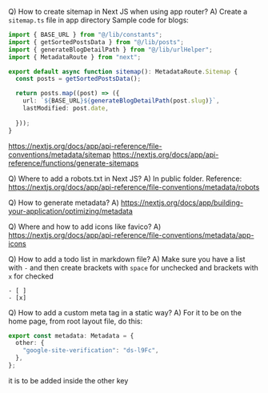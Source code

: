 Q) How to create sitemap in Next JS when using app router?
A) Create a `sitemap.ts` file in app directory
Sample code for blogs:
```typescript
import { BASE_URL } from "@/lib/constants";
import { getSortedPostsData } from "@/lib/posts";
import { generateBlogDetailPath } from "@/lib/urlHelper";
import { MetadataRoute } from "next";

export default async function sitemap(): MetadataRoute.Sitemap {
  const posts = getSortedPostsData();

  return posts.map((post) => ({
    url: `${BASE_URL}${generateBlogDetailPath(post.slug)}`,
    lastModified: post.date,
    
  }));
}

```
https://nextjs.org/docs/app/api-reference/file-conventions/metadata/sitemap
https://nextjs.org/docs/app/api-reference/functions/generate-sitemaps

Q) Where to add a robots.txt in Next JS?
A) In public folder. Reference: https://nextjs.org/docs/app/api-reference/file-conventions/metadata/robots

Q) How to generate metadata?
A) https://nextjs.org/docs/app/building-your-application/optimizing/metadata

Q) Where and how to add icons like favico?
A) https://nextjs.org/docs/app/api-reference/file-conventions/metadata/app-icons

Q) How to add a todo list in markdown file?
A) Make sure you have a list with `-` and then create brackets with `space` for unchecked and brackets with `x` for checked
```
- [ ]
- [x]
```

Q) How to add a custom meta tag in a static way?
A) For it to be on the home page, from root layout file, do this:
```typescript
export const metadata: Metadata = {
  other: {
    "google-site-verification": "ds-l9Fc",
  },
};
```
it is to be added inside the other key